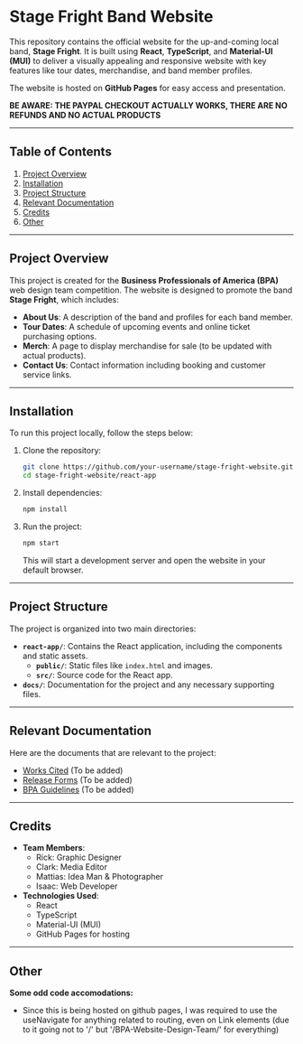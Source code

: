 # Stage Fright Band Website

This repository contains the official website for the up-and-coming local band, **Stage Fright**. It is built using **React**, **TypeScript**, and **Material-UI (MUI)** to deliver a visually appealing and responsive website with key features like tour dates, merchandise, and band member profiles.

The website is hosted on **GitHub Pages** for easy access and presentation.

**BE AWARE: THE PAYPAL CHECKOUT ACTUALLY WORKS, THERE ARE NO REFUNDS AND NO ACTUAL PRODUCTS**

---

## Table of Contents
1. [Project Overview](#project-overview)
2. [Installation](#installation)
3. [Project Structure](#project-structure)
4. [Relevant Documentation](#relevant-documentation)
5. [Credits](#credits)
6. [Other](#other)

---

## Project Overview

This project is created for the **Business Professionals of America (BPA)** web design team competition. The website is designed to promote the band **Stage Fright**, which includes:
- **About Us**: A description of the band and profiles for each band member.
- **Tour Dates**: A schedule of upcoming events and online ticket purchasing options. 
- **Merch**: A page to display merchandise for sale (to be updated with actual products).
- **Contact Us**: Contact information including booking and customer service links.

---

## Installation

To run this project locally, follow the steps below:

1. Clone the repository:
    ```bash
    git clone https://github.com/your-username/stage-fright-website.git
    cd stage-fright-website/react-app
    ```

2. Install dependencies:
    ```bash
    npm install
    ```

3. Run the project:
    ```bash
    npm start
    ```
    This will start a development server and open the website in your default browser.

---

## Project Structure

The project is organized into two main directories:
- **`react-app/`**: Contains the React application, including the components and static assets.
  - **`public/`**: Static files like `index.html` and images.
  - **`src/`**: Source code for the React app.
- **`docs/`**: Documentation for the project and any necessary supporting files.

---

## Relevant Documentation

Here are the documents that are relevant to the project:
- [Works Cited](#) (To be added)
- [Release Forms](#) (To be added)
- [BPA Guidelines](#) (To be added)

---

## Credits

- **Team Members**: 
    - Rick: Graphic Designer
    - Clark: Media Editor
    - Mattias: Idea Man & Photographer
    - Isaac: Web Developer
- **Technologies Used**:
    - React
    - TypeScript
    - Material-UI (MUI)
    - GitHub Pages for hosting

---

## Other

**Some odd code accomodations:**
 - Since this is being hosted on github pages, I was required to use the useNavigate for anything related to routing, even on Link elements (due to it going not to '/' but '/BPA-Website-Design-Team/' for everything)